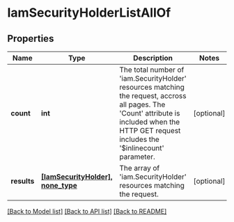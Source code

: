 # IamSecurityHolderListAllOf

## Properties
Name | Type | Description | Notes
------------ | ------------- | ------------- | -------------
**count** | **int** | The total number of &#39;iam.SecurityHolder&#39; resources matching the request, accross all pages. The &#39;Count&#39; attribute is included when the HTTP GET request includes the &#39;$inlinecount&#39; parameter. | [optional] 
**results** | [**[IamSecurityHolder], none_type**](IamSecurityHolder.md) | The array of &#39;iam.SecurityHolder&#39; resources matching the request. | [optional] 

[[Back to Model list]](../README.md#documentation-for-models) [[Back to API list]](../README.md#documentation-for-api-endpoints) [[Back to README]](../README.md)


